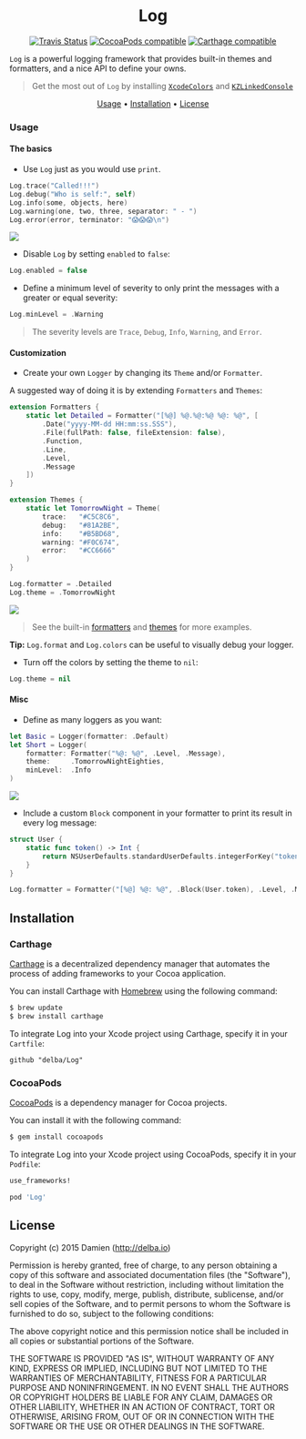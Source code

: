 <h1 align="center">Log</h1>

<p align="center">
    <a href="https://travis-ci.org/delba/Log"><img alt="Travis Status" src="https://img.shields.io/travis/delba/Log.svg"/></a>
    <a href="https://img.shields.io/cocoapods/v/Log.svg"><img alt="CocoaPods compatible" src="https://img.shields.io/cocoapods/v/Log.svg"/></a>
    <a href="https://github.com/Carthage/Carthage"><img alt="Carthage compatible" src="https://img.shields.io/badge/Carthage-compatible-4BC51D.svg?style=flat"/></a>
</p>

`Log` is a powerful logging framework that provides built-in themes and formatters, and a nice API to define your owns.

> Get the most out of `Log` by installing [`XcodeColors`](https://github.com/robbiehanson/XcodeColors) and [`KZLinkedConsole`](https://github.com/krzysztofzablocki/KZLinkedConsole)

<p align="center">
    <a href="#usage">Usage</a> • <a href="#installation">Installation</a> • <a href="#license">License</a>
</p>

### Usage

#### The basics

- Use `Log` just as you would use `print`.

```swift
Log.trace("Called!!!")
Log.debug("Who is self:", self)
Log.info(some, objects, here)
Log.warning(one, two, three, separator: " - ")
Log.error(error, terminator: "😱😱😱\n")
```

<img src="https://raw.githubusercontent.com/delba/Log/assets/a.png">

- Disable `Log` by setting `enabled` to `false`:

```swift
Log.enabled = false
```

- Define a minimum level of severity to only print the messages with a greater or equal severity:

```swift
Log.minLevel = .Warning
```

> The severity levels are `Trace`, `Debug`, `Info`, `Warning`, and `Error`.

#### Customization

- Create your own `Logger` by changing its `Theme` and/or `Formatter`.

A suggested way of doing it is by extending `Formatters` and `Themes`:

```swift
extension Formatters {
    static let Detailed = Formatter("[%@] %@.%@:%@ %@: %@", [
        .Date("yyyy-MM-dd HH:mm:ss.SSS"),
        .File(fullPath: false, fileExtension: false),
        .Function,
        .Line,
        .Level,
        .Message
    ])
}

extension Themes {
    static let TomorrowNight = Theme(
        trace:   "#C5C8C6",
        debug:   "#81A2BE",
        info:    "#B5BD68",
        warning: "#F0C674",
        error:   "#CC6666"
    )
}
```

```swift
Log.formatter = .Detailed
Log.theme = .TomorrowNight
```

<img src="https://raw.githubusercontent.com/delba/Log/assets/b.png">

> See the built-in [formatters](https://github.com/delba/Log/blob/master/Source/Extensions/Formatters.swift) and [themes](https://github.com/delba/Log/blob/master/Source/Extensions/Themes.swift) for more examples.

**Tip:** `Log.format` and `Log.colors` can be useful to visually debug your logger.

- Turn off the colors by setting the theme to `nil`:

```swift
Log.theme = nil
```

#### Misc

- Define as many loggers as you want: 

```swift
let Basic = Logger(formatter: .Default)
let Short = Logger(
    formatter: Formatter("%@: %@", .Level, .Message),
    theme:     .TomorrowNightEighties,
    minLevel:  .Info
)
```

<img src="https://raw.githubusercontent.com/delba/Log/assets/c.png">

- Include a custom `Block` component in your formatter to print its result in every log message: 

```swift
struct User {
    static func token() -> Int {
        return NSUserDefaults.standardUserDefaults.integerForKey("token")
    }
}

Log.formatter = Formatter("[%@] %@: %@", .Block(User.token), .Level, .Message)
```

## Installation

### Carthage

[Carthage](https://github.com/Carthage/Carthage) is a decentralized dependency manager that automates the process of adding frameworks to your Cocoa application.

You can install Carthage with [Homebrew](http://brew.sh/) using the following command:

```bash
$ brew update
$ brew install carthage
```

To integrate Log into your Xcode project using Carthage, specify it in your `Cartfile`:

```ogdl
github "delba/Log"
```

### CocoaPods

[CocoaPods](http://cocoapods.org) is a dependency manager for Cocoa projects.

You can install it with the following command:

```bash
$ gem install cocoapods
```

To integrate Log into your Xcode project using CocoaPods, specify it in your `Podfile`:

```ruby
use_frameworks!

pod 'Log'
```

## License

Copyright (c) 2015 Damien (http://delba.io)

Permission is hereby granted, free of charge, to any person obtaining a copy of this software and associated documentation files (the "Software"), to deal in the Software without restriction, including without limitation the rights to use, copy, modify, merge, publish, distribute, sublicense, and/or sell copies of the Software, and to permit persons to whom the Software is furnished to do so, subject to the following conditions:

The above copyright notice and this permission notice shall be included in all copies or substantial portions of the Software.

THE SOFTWARE IS PROVIDED "AS IS", WITHOUT WARRANTY OF ANY KIND, EXPRESS OR IMPLIED, INCLUDING BUT NOT LIMITED TO THE WARRANTIES OF MERCHANTABILITY, FITNESS FOR A PARTICULAR PURPOSE AND NONINFRINGEMENT. IN NO EVENT SHALL THE AUTHORS OR COPYRIGHT HOLDERS BE LIABLE FOR ANY CLAIM, DAMAGES OR OTHER LIABILITY, WHETHER IN AN ACTION OF CONTRACT, TORT OR OTHERWISE, ARISING FROM, OUT OF OR IN CONNECTION WITH THE SOFTWARE OR THE USE OR OTHER DEALINGS IN THE SOFTWARE.
